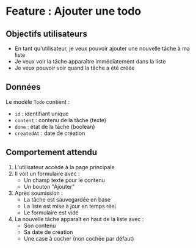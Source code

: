 # Feature : Ajouter une todo

## Objectifs utilisateurs
- En tant qu'utilisateur, je veux pouvoir ajouter une nouvelle tâche à ma liste
- Je veux voir la tâche apparaître immédiatement dans la liste
- Je veux pouvoir voir quand la tâche a été créée

## Données
Le modèle `Todo` contient :
- `id` : identifiant unique
- `content` : contenu de la tâche (texte)
- `done` : état de la tâche (boolean)
- `createdAt` : date de création

## Comportement attendu
1. L'utilisateur accède à la page principale
2. Il voit un formulaire avec :
   - Un champ texte pour le contenu
   - Un bouton "Ajouter"
3. Après soumission :
   - La tâche est sauvegardée en base
   - La liste est mise à jour en temps réel
   - Le formulaire est vidé
4. La nouvelle tâche apparaît en haut de la liste avec :
   - Son contenu
   - Sa date de création
   - Une case à cocher (non cochée par défaut) 